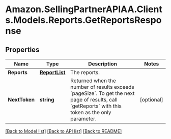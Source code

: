 # Amazon.SellingPartnerAPIAA.Clients.Models.Reports.GetReportsResponse
## Properties

Name | Type | Description | Notes
------------ | ------------- | ------------- | -------------
**Reports** | [**ReportList**](ReportList.md) | The reports. | 
**NextToken** | **string** | Returned when the number of results exceeds &#x60;pageSize&#x60;. To get the next page of results, call &#x60;getReports&#x60; with this token as the only parameter. | [optional] 

[[Back to Model list]](../README.md#documentation-for-models) [[Back to API list]](../README.md#documentation-for-api-endpoints) [[Back to README]](../README.md)

